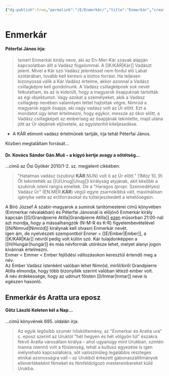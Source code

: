 ```yaml
---
{"dg-publish":true,"permalink":"/E/Enmerkár/","title":"Enmerkár","created":"2023-11-09T04:00","updated":"2024-02-15T17:01"}
---
```



# Enmerkár

#### Péterfai János írja:

> Ismert Enmerkár király neve, aki az En-Mer-Kár szavak alapján kapcsolatban állt a Vadász fogalommal. A [[K/KÁR\|Kár]] Vadászt jelent. Mivel a Kár szó Vadász jelentéssel nem fordul elő Labat szótárában, tovább kell keresni a biztos forrást. Ha teljesen bizonyossá válik a Kár Vadász értelme, akkor azonnal a Vadász csillagképre kell gondolnunk. A Vadász csillagképnek sok nevét felkutattam, és az is kiderült, hogy a magyarok ősapjuknak tartották az égi objektumot. Vagy azokat a személyeket, akik a Vadász csillagkép nevében valamilyen tettet hajtottak végre. Nimrúd a magyarok egyik ősapja, aki nagy vadász volt az Úr előtt. Ezt a mondatot úgy lehet értelmezni, hogy egykor, messze az ókor előtt, a Vadász csillagképet az emberiség az ősapjának tekintette, majd utána jött az Úr idejének eljövetele, az egyistenhit kiteljesedése.  
- A KÁR etimont vadász értelműnek tartják, írja tehát Péterfai János.

Közben megtaláltam forrását...  

#### Dr. Kovács Sándor Gán.Muš – a kígyó kertje avagy a sötétség...

...című az Ősi Gyökér 2010/1-2. sz. megjelent cikkében:  
> "Hatalmas vadász (szubirul **KÁR**.NUN) volt ő az Úr előtt." (1Móz 10, 9) Őt tekintették az [[U/Unug\|Unug]]i királyság atyjának, akit később a szubirok isteni rangra emeltek. De a "Haragos (propr. Szenvedélyes) Vadász Úr" (EN.MER.**KÁR**) végül egyre zsarnokibbá vált, maximálisan igénybe vette az erőforrásokat és túlterjeszkedett a lehetőségein.  

A Bíró József A szabir-magyarok a sumirok tanítómesterei című könyvében (Emmerkar névalakban) és Péterfai Jánosnál is előjövő Enmerkár király kapcsán [[G/Grandpierre Atilla\|Grandpierre Atilla]] [ezen](https://youtu.be/oVSHcgp2mfY) műsorban 21:00-nál azt mondja, hogy a mássalhangzók (N-M-R és K-R) figyelembevételével [[N/Nimrud\|Nimród]] királynak kell olvasni Enmerkár nevét.  
Igen ám, de nyelvészeti szempontból Enmer = [[E/Ember\|Ember]], a [[K/KÁR\|Kár]] névről pedig volt külön szó. Kár tulajdonképpen a [[H/Hungár\|hungár]] és más névformák utórésze lehet, melyet alanyi jogon kívánnak értelmezni.  
Enmer < Emmer < Ember fejlődési változásokon keresztül értendő meg a név.  
Az Ember Vadász istenként valóban lehet Nimród, miről/kiről Grandpierre Atilla elmondja, hogy több bizonyíték szerint valóban létező ember volt.  
A név érdekessége, hogy az udmurt főisten [[I/Inmar\|Inmar]] neve is egészen hasonló.  

## Enmerkár és Aratta ura eposz

#### Götz László Keleten kél a Nap...

...című könyvének 695. oldalán írja:  
> Az egyik legősibb szumér hősköltemény, az "Enmerkar és Aratta ura” c. eposz szerint az Uruktól "hét hegyen és hét völgyön túl" északra fekvő Aratta városállam királya – ahol ugyanúgy mint Urukban, szintén Inanna istennő volt a főistenség, tehát a kultusz egyezése is igen mélyreható kapcsolatokra, sőt valószínűleg legalábbis részleges etnikai azonosságra vall – az Urukból érkezett gabonaszállítmányok ellenértékeként fémeket és fémfeldolgozó mesterembereket küld Urukba.  